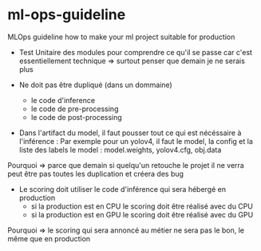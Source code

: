 # ml-ops-guideline
MLOps guideline how to make your ml project suitable for production


- Test Unitaire des modules pour comprendre ce qu'il se passe car c'est essentiellement technique => surtout penser que demain je ne serais plus

- Ne doit pas être dupliqué (dans un dommaine)
  - le code d'inference 
  - le code de pre-processing
  - le code de post-processing

- Dans l'artifact du model, il faut pousser tout ce qui est nécéssaire à l'inférence :
Par exemple pour un yolov4, il faut le model, la config et la liste des labels
le model : model.weights, yolov4.cfg, obj.data 

Pourquoi => parce que demain si quelqu'un retouche le projet il ne verra peut être pas toutes les duplication et créera des bug

- Le scoring doit utiliser le code d'inférence qui sera hébergé en production
  - si la production est en CPU le scoring doit être réalisé avec du CPU
  - si la production est en GPU le scoring doit être réalisé avec du GPU

Pourquoi => le scoring qui sera annoncé au métier ne sera pas le bon, le même que en production
